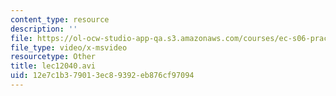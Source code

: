 ```yaml
---
content_type: resource
description: ''
file: https://ol-ocw-studio-app-qa.s3.amazonaws.com/courses/ec-s06-practical-electronics-fall-2004/12e7c1b379013ec89392eb876cf97094_lec12040.avi
file_type: video/x-msvideo
resourcetype: Other
title: lec12040.avi
uid: 12e7c1b3-7901-3ec8-9392-eb876cf97094
---
```

